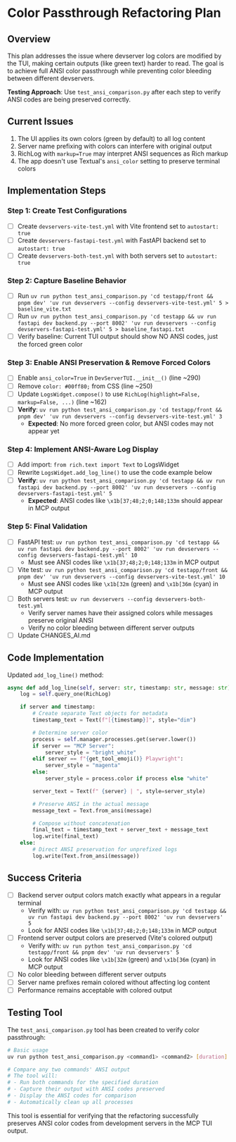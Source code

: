 # Color Passthrough Refactoring Plan

## Overview

This plan addresses the issue where devserver log colors are modified by the TUI, making certain outputs (like green text) harder to read. The goal is to achieve full ANSI color passthrough while preventing color bleeding between different devservers.

**Testing Approach**: Use `test_ansi_comparison.py` after each step to verify ANSI codes are being preserved correctly.

## Current Issues

1. The UI applies its own colors (green by default) to all log content
2. Server name prefixing with colors can interfere with original output
3. RichLog with `markup=True` may interpret ANSI sequences as Rich markup
4. The app doesn't use Textual's `ansi_color` setting to preserve terminal colors

## Implementation Steps

### Step 1: Create Test Configurations

- [ ] Create `devservers-vite-test.yml` with Vite frontend set to `autostart: true`
- [ ] Create `devservers-fastapi-test.yml` with FastAPI backend set to `autostart: true`
- [ ] Create `devservers-both-test.yml` with both servers set to `autostart: true`

### Step 2: Capture Baseline Behavior

- [ ] Run `uv run python test_ansi_comparison.py 'cd testapp/front && pnpm dev' 'uv run devservers --config devservers-vite-test.yml' 5 > baseline_vite.txt`
- [ ] Run `uv run python test_ansi_comparison.py 'cd testapp && uv run fastapi dev backend.py --port 8002' 'uv run devservers --config devservers-fastapi-test.yml' 5 > baseline_fastapi.txt`
- [ ] Verify baseline: Current TUI output should show NO ANSI codes, just the forced green color

### Step 3: Enable ANSI Preservation & Remove Forced Colors

- [ ] Enable `ansi_color=True` in `DevServerTUI.__init__()` (line ~290)
- [ ] Remove `color: #00ff80;` from CSS (line ~250)
- [ ] Update `LogsWidget.compose()` to use `RichLog(highlight=False, markup=False, ...)` (line ~162)
- [ ] **Verify**: `uv run python test_ansi_comparison.py 'cd testapp/front && pnpm dev' 'uv run devservers --config devservers-vite-test.yml' 3`
  - **Expected**: No more forced green color, but ANSI codes may not appear yet

### Step 4: Implement ANSI-Aware Log Display

- [ ] Add import: `from rich.text import Text` to LogsWidget
- [ ] Rewrite `LogsWidget.add_log_line()` to use the code example below
- [ ] **Verify**: `uv run python test_ansi_comparison.py 'cd testapp && uv run fastapi dev backend.py --port 8002' 'uv run devservers --config devservers-fastapi-test.yml' 5`
  - **Expected**: ANSI codes like `\x1b[37;48;2;0;148;133m` should appear in MCP output

### Step 5: Final Validation

- [ ] FastAPI test: `uv run python test_ansi_comparison.py 'cd testapp && uv run fastapi dev backend.py --port 8002' 'uv run devservers --config devservers-fastapi-test.yml' 10`
  - Must see ANSI codes like `\x1b[37;48;2;0;148;133m` in MCP output
- [ ] Vite test: `uv run python test_ansi_comparison.py 'cd testapp/front && pnpm dev' 'uv run devservers --config devservers-vite-test.yml' 10`
  - Must see ANSI codes like `\x1b[32m` (green) and `\x1b[36m` (cyan) in MCP output
- [ ] Both servers test: `uv run devservers --config devservers-both-test.yml`
  - Verify server names have their assigned colors while messages preserve original ANSI
  - Verify no color bleeding between different server outputs
- [ ] Update CHANGES_AI.md

## Code Implementation

Updated `add_log_line()` method:

```python
async def add_log_line(self, server: str, timestamp: str, message: str):
    log = self.query_one(RichLog)

    if server and timestamp:
        # Create separate Text objects for metadata
        timestamp_text = Text(f"[{timestamp}]", style="dim")

        # Determine server color
        process = self.manager.processes.get(server.lower())
        if server == "MCP Server":
            server_style = "bright_white"
        elif server == f"{get_tool_emoji()} Playwright":
            server_style = "magenta"
        else:
            server_style = process.color if process else "white"

        server_text = Text(f" {server} | ", style=server_style)

        # Preserve ANSI in the actual message
        message_text = Text.from_ansi(message)

        # Compose without concatenation
        final_text = timestamp_text + server_text + message_text
        log.write(final_text)
    else:
        # Direct ANSI preservation for unprefixed logs
        log.write(Text.from_ansi(message))
```

## Success Criteria

- [ ] Backend server output colors match exactly what appears in a regular terminal
  - Verify with: `uv run python test_ansi_comparison.py 'cd testapp && uv run fastapi dev backend.py --port 8002' 'uv run devservers' 5`
  - Look for ANSI codes like `\x1b[37;48;2;0;148;133m` in MCP output
- [ ] Frontend server output colors are preserved (Vite's colored output)
  - Verify with: `uv run python test_ansi_comparison.py 'cd testapp/front && pnpm dev' 'uv run devservers' 5`
  - Look for ANSI codes like `\x1b[32m` (green) and `\x1b[36m` (cyan) in MCP output
- [ ] No color bleeding between different server outputs
- [ ] Server name prefixes remain colored without affecting log content
- [ ] Performance remains acceptable with colored output

## Testing Tool

The `test_ansi_comparison.py` tool has been created to verify color passthrough:

```bash
# Basic usage
uv run python test_ansi_comparison.py <command1> <command2> [duration]

# Compare any two commands' ANSI output
# The tool will:
# - Run both commands for the specified duration
# - Capture their output with ANSI codes preserved
# - Display the ANSI codes for comparison
# - Automatically clean up all processes
```

This tool is essential for verifying that the refactoring successfully preserves ANSI color codes from development servers in the MCP TUI output.
